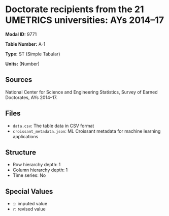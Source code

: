 # Doctorate recipients from the 21 UMETRICS universities: AYs 2014–17

**Modal ID:** 9771

**Table Number:** A-1

**Type:** ST (Simple Tabular)

**Units:** (Number)

## Sources

National Center for Science and Engineering Statistics, Survey of Earned Doctorates, AYs 2014–17.

## Files

- `data.csv`: The table data in CSV format
- `croissant_metadata.json`: ML Croissant metadata for machine learning applications

## Structure

- Row hierarchy depth: 1
- Column hierarchy depth: 1
- Time series: No

## Special Values

- `i`: imputed value
- `r`: revised value
